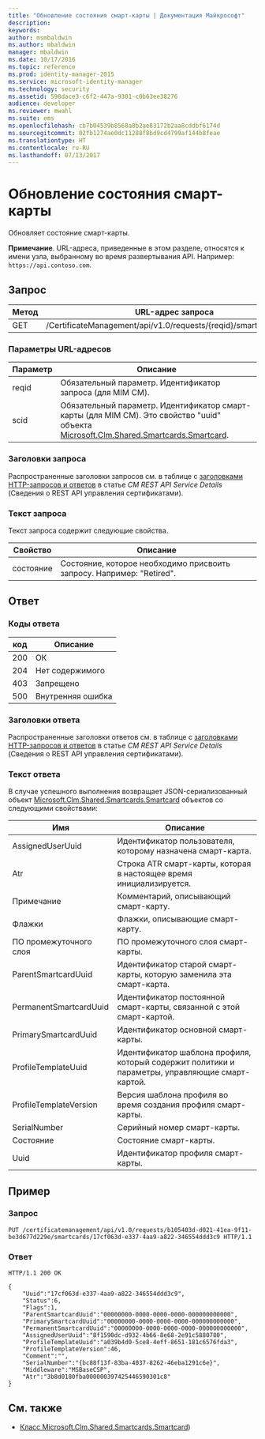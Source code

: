 ```yaml
---
title: "Обновление состояния смарт-карты | Документация Майкрософт"
description: 
keywords: 
author: msmbaldwin
ms.author: mbaldwin
manager: mbaldwin
ms.date: 10/17/2016
ms.topic: reference
ms.prod: identity-manager-2015
ms.service: microsoft-identity-manager
ms.technology: security
ms.assetid: 598dace3-c6f2-447a-9301-c0b63ee38276
audience: developer
ms.reviewer: mwahl
ms.suite: ems
ms.openlocfilehash: cb7b04539b8568a8b2ae83172b2aa8cddbf6174d
ms.sourcegitcommit: 02fb1274ae0dc11288f8bd9cd4799af144b8feae
ms.translationtype: HT
ms.contentlocale: ru-RU
ms.lasthandoff: 07/13/2017
---
```

# <a name="update-smartcard-status"></a>Обновление состояния смарт-карты
Обновляет состояние смарт-карты.

**Примечание**. URL-адреса, приведенные в этом разделе, относятся к имени узла, выбранному во время развертывания API. Например: `https://api.contoso.com`.
## <a name="request"></a>Запрос


Метод  |URL-адрес запроса  
---------|---------
GET     |/CertificateManagement/api/v1.0/requests/{reqid}/smartcards/{scid}

### <a name="url-parameters"></a>Параметры URL-адресов
Параметр | Описание
---------|------------
reqid | Обязательный параметр. Идентификатор запроса (для MIM CM).
scid | Обязательный параметр. Идентификатор смарт-карты (для MIM CM). Это свойство "uuid" объекта [Microsoft.Clm.Shared.Smartcards.Smartcard](http://msdn.microsoft.com/library/microsoft.clm.shared.smartcards.smartcard.aspx).

### <a name="request-headers"></a>Заголовки запроса
Распространенные заголовки запросов см. в таблице c [заголовками HTTP-запросов и ответов](certificate-management-rest-api-service-details.md#http-request-and-response-headers) в статье *CM REST API Service Details* (Сведения о REST API управления сертификатами).
### <a name="request-body"></a>Текст запроса
Текст запроса содержит следующие свойства.

Свойство | Описание
---------|-----------
состояние | Состояние, которое необходимо присвоить запросу. Например: "Retired".


## <a name="response"></a>Ответ
### <a name="response-codes"></a>Коды ответа
код  |Описание  
---------|---------
200     | ОК
204 | Нет содержимого
403 | Запрещено
500 | Внутренняя ошибка

### <a name="response-headers"></a>Заголовки ответа
Распространенные заголовки ответов см. в таблице с [заголовками HTTP-запросов и ответов](certificate-management-rest-api-service-details.md#http-request-and-response-headers) в статье *CM REST API Service Details* (Сведения о REST API управления сертификатами).
### <a name="response-body"></a>Текст ответа
В случае успешного выполнения возвращает JSON-сериализованный объект [Microsoft.Clm.Shared.Smartcards.Smartcard](http://msdn.microsoft.com/library/microsoft.clm.shared.smartcards.smartcard.aspx) объектов со следующими свойствами:

Имя | Описание
-----|-----------
AssignedUserUuid | Идентификатор пользователя, которому назначена смарт-карта.
Atr | Строка ATR смарт-карты, которая в настоящее время инициализируется.
Примечание | Комментарий, описывающий смарт-карту.
Флажки | Флажки, описывающие смарт-карту.
ПО промежуточного слоя | ПО промежуточного слоя смарт-карты.
ParentSmartcardUuid | Идентификатор старой смарт-карты, которую заменила эта смарт-карта.
PermanentSmartcardUuid | Идентификатор постоянной смарт-карты, связанной с этой смарт-картой.
PrimarySmartcardUuid | Идентификатор основной смарт-карты.
ProfileTemplateUuid | Идентификатор шаблона профиля, который содержит политики и параметры, управляющие смарт-картой.
ProfileTemplateVersion | Версия шаблона профиля во время создания профиля смарт-карты.
SerialNumber | Серийный номер смарт-карты.
Состояние | Состояние смарт-карты.
Uuid | Идентификатор профиля смарт-карты.

## <a name="example"></a>Пример

### <a name="request"></a>Запрос
```
PUT /certificatemanagement/api/v1.0/requests/b105403d-d021-41ea-9f11-be3d677d229e/smartcards/17cf063d-e337-4aa9-a822-346554ddd3c9 HTTP/1.1

```
### <a name="response"></a>Ответ
```
HTTP/1.1 200 OK

{
    "Uuid":"17cf063d-e337-4aa9-a822-346554ddd3c9",
    "Status":6,
    "Flags":1,
    "ParentSmartcardUuid":"00000000-0000-0000-0000-000000000000",
    "PrimarySmartcardUuid":"00000000-0000-0000-0000-000000000000",
    "PermanentSmartcardUuid":"00000000-0000-0000-0000-000000000000",
    "AssignedUserUuid":"8f1590dc-d932-4b66-8e68-2e91c5880780",
    "ProfileTemplateUuid":"a039b4d0-5ce8-4eff-8651-181c6576fda3",
    "ProfileTemplateVersion":46,
    "Comment":"",
    "SerialNumber":"{bc88f13f-83ba-4037-8262-46eba1291c6e}",
    "Middleware":"MSBaseCSP",
    "Atr":"3b8d0180fba000000397425446590301c8"
}
```       
## <a name="see-also"></a>См. также

- [Класс Microsoft.Clm.Shared.Smartcards.Smartcard](https://msdn.microsoft.com/library/microsoft.clm.shared.smartcards.smartcard.aspx))
